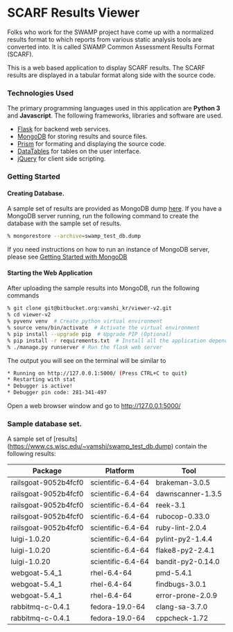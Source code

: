 # SCARF Results Viewer

Folks who work for the SWAMP project have come up with a normalized results format to which reports from various static analysis tools are converted into. It is called SWAMP Common Assessment Results Format (SCARF).

This is a web based application to display SCARF results. The SCARF results are displayed in a tabular format along side with the source code.

### Technologies Used
The primary programming languages used in this application are **Python 3** and **Javascript**. The following frameworks, libraries and software are used.
* [Flask](http://flask.pocoo.org/) for backend web services.
* [MongoDB](https://www.mongodb.org/) for storing results and source files.
* [Prism](http://prismjs.com/) for formating and displaying the source code.
* [DataTables](https://datatables.net/) for tables on the user interface.
* [jQuery](http://jquery.com/) for client side scripting.


### Getting Started

#### Creating Database.
A sample set of results are provided as MongoDB dump [here](https://www.cs.wisc.edu/~vamshi/swamp_test_db.dump). If you have a MongoDB server running, run the following command to create the database with the sample set of results.

```sh
% mongorestore --archive=swamp_test_db.dump
```

If you need instructions on how to run an instance of MongoDB server, please see [Getting Started with MongoDB](https://docs.mongodb.org/getting-started/shell/)


#### Starting the Web Application

After uploading the sample results into MongoDB, run the following commands

```sh
% git clone git@bitbucket.org:vamshi_kr/viewer-v2.git
% cd viewer-v2
% pyvenv venv  # Create python virtual environment
% source venv/bin/activate  # Activate the virtual environment
% pip install --upgrade pip  # Upgrade PIP (Optional)
% pip install -r requirements.txt  # Install all the application dependencies
% ./manage.py runserver # Run the flask web server
```

The output you will see on the terminal will be similar to
```sh
* Running on http://127.0.0.1:5000/ (Press CTRL+C to quit)
* Restarting with stat
* Debugger is active!
* Debugger pin code: 281-341-497
```

Open a web browser window and go to http://127.0.0.1:5000/


### Sample database set.
A sample set of [results] (https://www.cs.wisc.edu/~vamshi/swamp_test_db.dump) contain the following results:

| Package | Platform | Tool |
| --- | --- | --- |
| railsgoat-9052b4fcf0 | scientific-6.4-64 | brakeman-3.0.5 |
| railsgoat-9052b4fcf0 | scientific-6.4-64 | dawnscanner-1.3.5 |
| railsgoat-9052b4fcf0 | scientific-6.4-64 | reek-3.1 |
| railsgoat-9052b4fcf0 | scientific-6.4-64 | rubocop-0.33.0 |
| railsgoat-9052b4fcf0 | scientific-6.4-64 | ruby-lint-2.0.4 |
| luigi-1.0.20 | scientific-6.4-64 | pylint-py2-1.4.4 |
| luigi-1.0.20 | scientific-6.4-64 | flake8-py2-2.4.1 |
| luigi-1.0.20 | scientific-6.4-64 | bandit-py2-0.14.0 |
| webgoat-5.4_1 | rhel-6.4-64 | pmd-5.4.1 |
| webgoat-5.4_1 | rhel-6.4-64 | findbugs-3.0.1 |
| webgoat-5.4_1 | rhel-6.4-64 | error-prone-2.0.9 |
| rabbitmq-c-0.4.1 | fedora-19.0-64 | clang-sa-3.7.0 |
| rabbitmq-c-0.4.1 | fedora-19.0-64 | cppcheck-1.72 |
